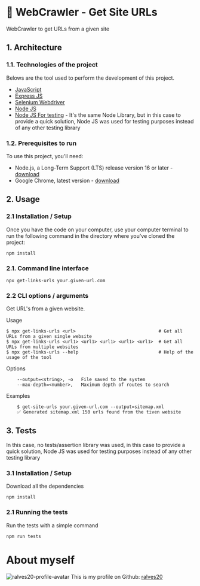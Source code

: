 # 🔗 WebCrawler - Get Site URLs

WebCrawler to get URLs from a given site

## 1. Architecture

### 1.1. Technologies of the project

Belows are the tool used to perform the development of this project.
- [JavaScript](https://www.javascript.com/)
- [Express JS](https://expressjs.com/)
- [Selenium Webdriver](https://www.selenium.dev/)
- [Node JS](https://nodejs.org/en/)
- [Node JS For testing](https://nodejs.org/en/) - It's the same Node Library, but in this case to provide a quick solution, Node JS was used for testing purposes instead of any other testing library

### 1.2. Prerequisites to run

To use this project, you'll need:
- Node.js, a Long-Term Support (LTS) release version 16 or later - [download](https://nodejs.org/en/)
- Google Chrome, latest version - [download](https://www.google.com/intl/en-US/chrome/)

## 2. Usage

### 2.1 Installation / Setup

Once you have the code on your computer, use your computer terminal to run the following command in the directory where you've cloned the project:
```
npm install
```

### 2.1. Command line interface

```shell
npx get-links-urls your.given-url.com
```

### 2.2 CLI options / arguments


Get URL's from a given website.

Usage
```
$ npx get-links-urls <url>        						 # Get all URLs from a given single website
$ npx get-links-urls <url1> <url1> <url1> <url1> <url1>  # Get all URLs from multiple websites
$ npx get-links-urls --help								 # Help of the usage of the tool   
```

Options
```
	--output=<string>, -o   File saved to the system
	--max-depth=<number>,   Maximum depth of routes to search
```

Examples
```
	$ get-site-urls your.given-url.com --output=sitemap.xml
	✅ Generated sitemap.xml 150 urls found from the tiven website
```

## 3. Tests

In this case, no tests/assertion library was used, in this case to provide a quick solution, Node JS was used for testing purposes instead of any other testing library

### 3.1 Installation / Setup

Download all the dependencies
```
npm install
```

### 2.1 Running the tests

Run the tests with a simple command
```
npm run tests
```

# About myself 
![ralves20-profile-avatar](https://avatars.githubusercontent.com/u/40844089)
This is my profile on Github: [ralves20](https://github.com/ralves20)



